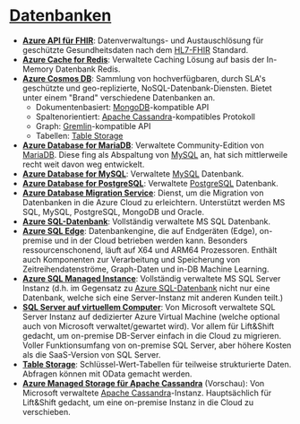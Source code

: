# [Datenbanken]

* **[Azure API für FHIR]**: Datenverwaltungs- und Austauschlösung für
    geschützte Gesundheitsdaten nach dem [HL7-FHIR] Standard.
* **[Azure Cache for Redis]**: Verwaltete Caching Lösung auf basis der
    In-Memory Datenbank Redis.
* **[Azure Cosmos DB]**: Sammlung von hochverfügbaren, durch SLA's geschützte
    und geo-replizierte, NoSQL-Datenbank-Diensten. Bietet unter einem "Brand"
    verschiedene Datenbanken an.
  * Dokumentenbasiert: [MongoDB]-kompatible API
  * Spaltenorientiert: [Apache Cassandra]-kompatibles Protokoll
  * Graph: [Gremlin]-kompatible API
  * Tabellen: [Table Storage]
* **[Azure Database for MariaDB]**: Verwaltete Community-Edition von [MariaDB].
    Diese fing als Abspaltung von [MySQL] an, hat sich mittlerweile recht weit
    davon weg entwickelt.
* **[Azure Database for MySQL]**: Verwaltete [MySQL] Datenbank.
* **[Azure Database for PostgreSQL]**: Verwaltete [PostgreSQL] Datenbank.
* **[Azure Database Migration Service]**: Dienst, um die Migration von
    Datenbanken in die Azure Cloud zu erleichtern. Unterstützt werden MS SQL,
    MySQL, PostgreSQL, MongoDB und Oracle.
* **[Azure SQL-Datenbank]**: Vollständig verwaltete MS SQL Datenbank.
* **[Azure SQL Edge]**: Datenbankengine, die auf Endgeräten (Edge), on-premise
    und in der Cloud betrieben werden kann. Besonders ressourcenschonend, läuft
    auf X64 und ARM64 Prozessoren. Enthält auch Komponenten zur Verarbeitung und
    Speicherung von Zeitreihendatenströme, Graph-Daten und in-DB Machine
    Learning.
* **[Azure SQL Managed Instance]**: Vollständig verwaltete MS SQL Server
    Instanz (d.h. im Gegensatz zu [Azure SQL-Datenbank] nicht nur eine Datenbank,
    welche sich eine Server-Instanz mit anderen Kunden teilt.)
* **[SQL Server auf virtuellem Computer]**: Von Microsoft verwaltete SQL Server
    Instanz auf dedizierter Azure Virtual Machine (welche optional auch von
    Microsoft verwaltet/gewartet wird). Vor allem für Lift&Shift gedacht, um
    on-premise DB-Server einfach in die Cloud zu migrieren. Voller
    Funktionsumfang von on-premise SQL Server, aber höhere Kosten als die
    SaaS-Version von SQL Server.
* **[Table Storage]**: Schlüssel-Wert-Tabellen für teilweise strukturierte
    Daten. Abfragen können mit OData gemacht werden.
* **[Azure Managed Storage für Apache Cassandra]** (Vorschau): Von Microsoft
    verwaltete [Apache Cassandra]-Instanz. Hauptsächlich für Lift&Shift gedacht,
    um eine on-premise Instanz in die Cloud zu verschieben.

[Datenbanken]: https://azure.microsoft.com/de-de/services/#databases
[Azure API für FHIR]: https://azure.microsoft.com/de-de/services/azure-api-for-fhir/
[HL7-FHIR]: https://www.hl7.org/fhir/
[Azure Cache for Redis]: https://azure.microsoft.com/de-de/services/cache/
[Azure Cosmos DB]: https://azure.microsoft.com/de-de/services/cosmos-db/
[MongoDB]: https://www.mongodb.com/
[Apache Cassandra]: https://cassandra.apache.org/
[Gremlin]: https://tinkerpop.apache.org/
[SQL Server auf virtuellem Computer]: https://azure.microsoft.com/de-de/services/virtual-machines/sql-server/
[Table Storage]: https://azure.microsoft.com/en-us/services/storage/tables/
[Azure Database for MariaDB]: https://azure.microsoft.com/de-de/services/mariadb/
[MariaDB]: https://mariadb.org/
[MySQL]: https://www.mysql.com/
[Azure Database for MySQL]: https://azure.microsoft.com/de-de/services/mysql/
[Azure Database for PostgreSQL]: https://azure.microsoft.com/de-de/services/postgresql/
[PostgreSQL]: https://www.postgresql.org/
[Azure Database Migration Service]: https://azure.microsoft.com/de-de/services/database-migration/
[Azure SQL-Datenbank]: https://azure.microsoft.com/de-de/services/sql-database/
[Azure SQL Edge]: https://azure.microsoft.com/de-de/services/sql-edge/
[Azure SQL Managed Instance]: https://azure.microsoft.com/de-de/services/azure-sql/sql-managed-instance/
[Azure Managed Storage für Apache Cassandra]: https://azure.microsoft.com/de-de/services/managed-instance-apache-cassandra/
